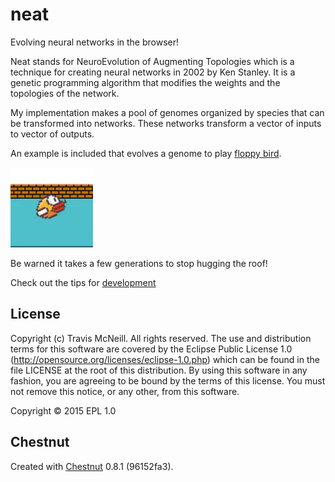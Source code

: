 # neat

Evolving neural networks in the browser!

Neat stands for NeuroEvolution of Augmenting Topologies which is a
technique for creating neural networks in 2002 by Ken Stanley. It is
a genetic programming algorithm that modifies the weights and the
topologies of the network.

My implementation makes a pool of genomes organized by species that
can be transformed into networks. These networks transform a vector
of inputs to vector of outputs.

An example is included that evolves a genome to play [floppy bird](http://localhost:10555/floppy).

![](floppy.gif)

Be warned it takes a few generations to stop hugging the roof!

Check out the tips for [development](DEVELOPMENT.md)

## License

Copyright (c) Travis McNeill. All rights reserved. The use and
distribution terms for this software are covered by the Eclipse
Public License 1.0 (http://opensource.org/licenses/eclipse-1.0.php)
which can be found in the file LICENSE at the root of this
distribution. By using this software in any fashion, you are
agreeing to be bound by the terms of this license. You must
not remove this notice, or any other, from this software.

Copyright © 2015 EPL 1.0

## Chestnut

Created with [Chestnut](http://plexus.github.io/chestnut/) 0.8.1 (96152fa3).

